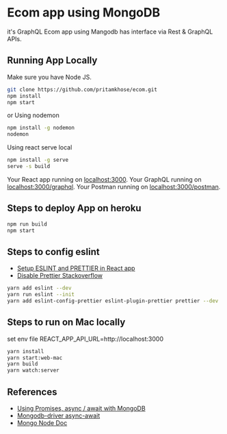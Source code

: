 # Ecom app using MongoDB

it's GraphQL Ecom app using Mangodb has interface via Rest & GraphQL APIs.

## Running App Locally

Make sure you have Node JS.

```sh
git clone https://github.com/pritamkhose/ecom.git
npm install
npm start
```

or Using nodemon

```sh
npm install -g nodemon
nodemon
```

Using react serve local

```sh
npm install -g serve
serve -s build
```

Your React app running on [localhost:3000](http://localhost:3000/).
Your GraphQL running on [localhost:3000/graphql](http://localhost:3000/graphql).
Your Postman running on [localhost:3000/postman](http://localhost:3000/postman).

## Steps to deploy App on heroku

```sh
npm run build
npm start
```

## Steps to config eslint

- [Setup ESLINT and PRETTIER in React app](https://dev.to/knowankit/setup-eslint-and-prettier-in-react-app-357b)
- [Disable Prettier Stackoverflow](https://stackoverflow.com/questions/59876638/disable-prettier-for-a-single-file)

```sh
yarn add eslint --dev
yarn run eslint --init
yarn add eslint-config-prettier eslint-plugin-prettier prettier --dev
```

## Steps to run on Mac locally

set env file REACT_APP_API_URL=http://localhost:3000

```sh
yarn install
yarn start:web-mac
yarn build
yarn watch:server
```

## References

- [Using Promises, async / await with MongoDB](https://school.geekwall.in/p/SJ_Tkqbi4)
- [Mongodb-driver async-await](https://stackoverflow.com/questions/47370487/node-js-mongodb-driver-async-await-queries)
- [Mongo Node Doc](http://mongodb.github.io/node-mongodb-native/api-generated/collection.html)

